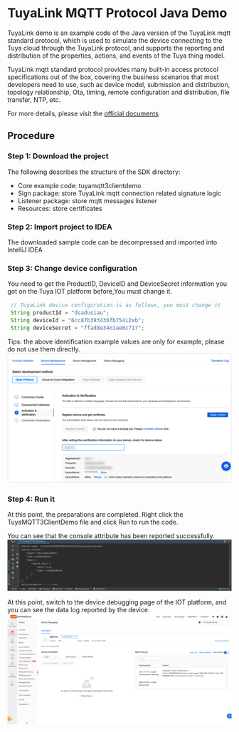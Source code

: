 # TuyaLink MQTT Protocol Java Demo

TuyaLink demo is an example code of the Java version of the TuyaLink mqtt standard protocol, which is used to simulate the device connecting to the Tuya cloud through the TuyaLink protocol, and supports the reporting and distribution of the properties, actions, and events of the Tuya thing model.


TuyaLink mqtt standard protocol provides many built-in access protocol specifications out of the box, covering the business scenarios that most developers need to use, such as device model, submission and distribution, topology relationship, Ota, timing, remote configuration and distribution, file transfer, NTP, etc.

For more details, please visit the [official documents](https://developer.tuya.com/en/docs/iot/device-connection?id=Kb46bqq71kwtd)

## Procedure

### Step 1: Download the project
The following describes the structure of the SDK directory:
+ Core example code: tuyamqtt3clientdemo
+ Sign package: store TuyaLink mqtt connection related signature logic
+ Listener package: store mqtt messages listener
+ Resources: store certificates

### Step 2: Import project to IDEA
The downloaded sample code can be decompressed and imported into IntelliJ IDEA

### Step 3: Change device configuration
You need to get the ProductID, DeviceID and DeviceSecret information you got on the Tuya IOT platform before,You must change it.
```java
 // TuyaLink device configuration is as follows, you must change it
 String productId = "dsadusiau";
 String deviceId = "6cc87b393436fb754i2xb";
 String deviceSecret = "ffad8e34m1ae8c717";
```
Tips: the above identification example values are only for example, please do not use them directly.
![img_4.png](img_4.png)

### Step 4: Run it
At this point, the preparations are completed. Right click the TuyaMQTT3ClientDemo file and click Run to run the code.

You can see that the console attribute has been reported successfully.
![img_6.png](img_6.png)

At this point, switch to the device debugging page of the IOT platform, and you can see the data log reported by the device.
![img_5.png](img_5.png)